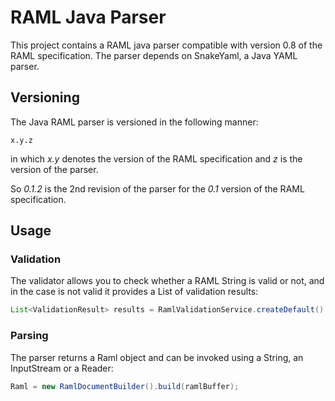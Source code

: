 # RAML Java Parser

This project contains a RAML java parser compatible with version 0.8 of the RAML
specification. The parser depends on SnakeYaml, a Java YAML parser.

## Versioning

The Java RAML parser is versioned in the following manner:

```
x.y.z
```

in which *x.y* denotes the version of the RAML specification
and *z* is the version of the parser.

So *0.1.2* is the 2nd revision of the parser for the *0.1* version
of the RAML specification.

## Usage

### Validation

The validator allows you to check whether a RAML String is valid or not,
and in the case is not valid it provides a List of validation results:

```java
List<ValidationResult> results = RamlValidationService.createDefault().validate(ramlBuffer);
```

### Parsing

The parser returns a Raml object and can be invoked using a String, an InputStream or a Reader:

```java
Raml = new RamlDocumentBuilder().build(ramlBuffer);
```
